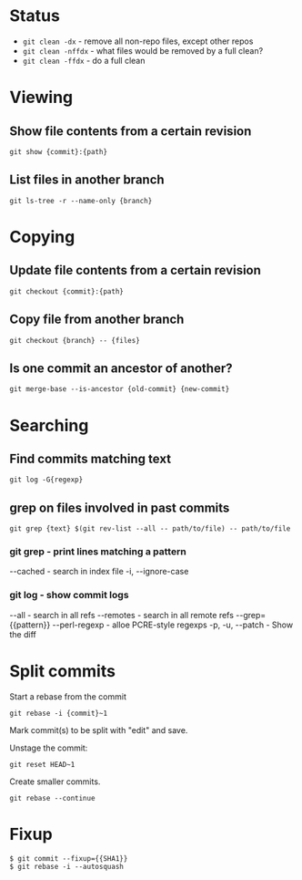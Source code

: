 # Status

* `git clean -dx` - remove all non-repo files, except other repos
* `git clean -nffdx` - what files would be removed by a full clean?
* `git clean -ffdx` - do a full clean

# Viewing

## Show file contents from a certain revision

```
git show {commit}:{path}
```

## List files in another branch

```shell
git ls-tree -r --name-only {branch}
```

# Copying

## Update file contents from a certain revision

```
git checkout {commit}:{path}
```

## Copy file from another branch

```shell
git checkout {branch} -- {files}
```

## Is one commit an ancestor of another?

```
git merge-base --is-ancestor {old-commit} {new-commit}
```

# Searching

## Find commits matching text

```shell
git log -G{regexp}
```

## grep on files involved in past commits

```
git grep {text} $(git rev-list --all -- path/to/file) -- path/to/file
```

### git grep - print lines matching a pattern

--cached - search in index file
-i, --ignore-case

### git log - show commit logs

--all - search in all refs
--remotes - search in all remote refs
--grep={{pattern}}
--perl-regexp - alloe PCRE-style regexps
-p, -u, --patch - Show the diff

# Split commits

Start a rebase from the commit

```
git rebase -i {commit}~1
```

Mark commit(s) to be split with "edit" and save.

Unstage the commit:

```
git reset HEAD~1
```

Create smaller commits.

```
git rebase --continue
```

# Fixup

```
$ git commit --fixup={{SHA1}}
$ git rebase -i --autosquash
```
